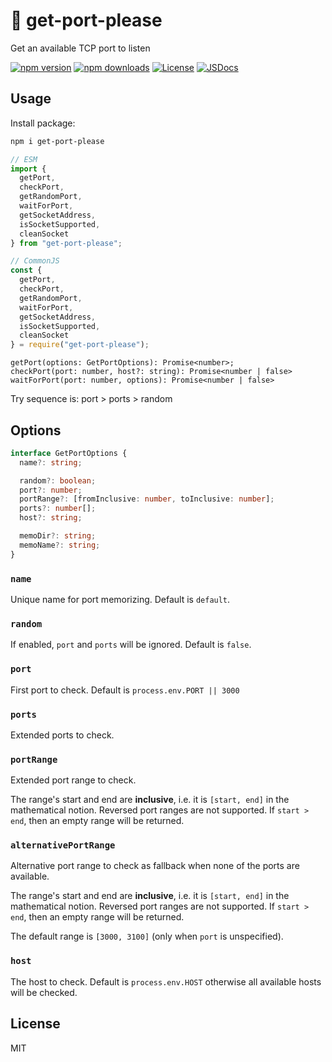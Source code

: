 # 🔌 get-port-please

Get an available TCP port to listen

[![npm version][npm-version-src]][npm-version-href]
[![npm downloads][npm-downloads-src]][npm-downloads-href]
[![License][license-src]][license-href]
[![JSDocs][jsdocs-src]][jsdocs-href]

## Usage

Install package:

```bash
npm i get-port-please
```

```js
// ESM
import {
  getPort,
  checkPort,
  getRandomPort,
  waitForPort,
  getSocketAddress,
  isSocketSupported,
  cleanSocket
} from "get-port-please";

// CommonJS
const {
  getPort,
  checkPort,
  getRandomPort,
  waitForPort,
  getSocketAddress,
  isSocketSupported,
  cleanSocket
} = require("get-port-please");
```

```
getPort(options: GetPortOptions): Promise<number>;
checkPort(port: number, host?: string): Promise<number | false>
waitForPort(port: number, options): Promise<number | false>
```

Try sequence is: port > ports > random

## Options

```ts
interface GetPortOptions {
  name?: string;

  random?: boolean;
  port?: number;
  portRange?: [fromInclusive: number, toInclusive: number];
  ports?: number[];
  host?: string;

  memoDir?: string;
  memoName?: string;
}
```

### `name`

Unique name for port memorizing. Default is `default`.

### `random`

If enabled, `port` and `ports` will be ignored. Default is `false`.

### `port`

First port to check. Default is `process.env.PORT || 3000`

### `ports`

Extended ports to check.

### `portRange`

Extended port range to check.

The range's start and end are **inclusive**, i.e. it is `[start, end]` in the mathematical notion.
Reversed port ranges are not supported. If `start > end`, then an empty range will be returned.

### `alternativePortRange`

Alternative port range to check as fallback when none of the ports are available.

The range's start and end are **inclusive**, i.e. it is `[start, end]` in the mathematical notion.
Reversed port ranges are not supported. If `start > end`, then an empty range will be returned.

The default range is `[3000, 3100]` (only when `port` is unspecified).

### `host`

The host to check. Default is `process.env.HOST` otherwise all available hosts will be checked.

## License

MIT

<!-- Badges -->

[npm-version-src]: https://img.shields.io/npm/v/get-port-please?style=flat&colorA=18181B&colorB=F0DB4F
[npm-version-href]: https://npmjs.com/package/get-port-please
[npm-downloads-src]: https://img.shields.io/npm/dm/get-port-please?style=flat&colorA=18181B&colorB=F0DB4F
[npm-downloads-href]: https://npmjs.com/package/get-port-please
[codecov-src]: https://img.shields.io/codecov/c/gh/unjs/get-port-please/main?style=flat&colorA=18181B&colorB=F0DB4F
[codecov-href]: https://codecov.io/gh/unjs/get-port-please
[license-src]: https://img.shields.io/github/license/unjs/get-port-please.svg?style=flat&colorA=18181B&colorB=F0DB4F
[license-href]: https://github.com/unjs/get-port-please/blob/main/LICENSE
[jsdocs-src]: https://img.shields.io/badge/jsDocs.io-reference-18181B?style=flat&colorA=18181B&colorB=F0DB4F
[jsdocs-href]: https://www.jsdocs.io/package/get-port-please
